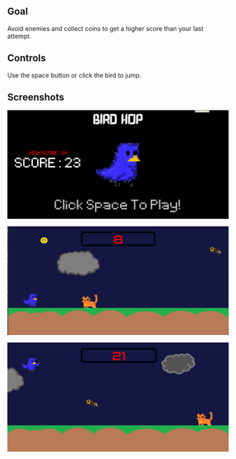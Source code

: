## Goal

Avoid enemies and collect coins to get a higher score than your last attempt.

## Controls

Use the space button or click the bird to jump. 

## Screenshots

![Title screen](https://raw.githubusercontent.com/RahemHossain/bird_hop_pygame/main/screenshots_bh/Screenshot%20(23).png)

![Play screen](https://raw.githubusercontent.com/RahemHossain/bird_hop_pygame/main/screenshots_bh/Screenshot%20(3).png)

![Jump mechanic](https://raw.githubusercontent.com/RahemHossain/bird_hop_pygame/main/screenshots_bh/Screenshot%20(22).png)


